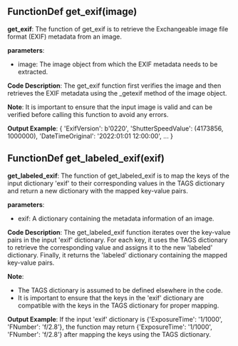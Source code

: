 ## FunctionDef get_exif(image)
**get_exif**: The function of get_exif is to retrieve the Exchangeable image file format (EXIF) metadata from an image.

**parameters**:
- image: The image object from which the EXIF metadata needs to be extracted.

**Code Description**:
The get_exif function first verifies the image and then retrieves the EXIF metadata using the _getexif method of the image object.

**Note**:
It is important to ensure that the input image is valid and can be verified before calling this function to avoid any errors.

**Output Example**:
{
    'ExifVersion': b'0220',
    'ShutterSpeedValue': (4173856, 1000000),
    'DateTimeOriginal': '2022:01:01 12:00:00',
    ...
}
## FunctionDef get_labeled_exif(exif)
**get_labeled_exif**: The function of get_labeled_exif is to map the keys of the input dictionary 'exif' to their corresponding values in the TAGS dictionary and return a new dictionary with the mapped key-value pairs.

**parameters**:
- exif: A dictionary containing the metadata information of an image.

**Code Description**:
The get_labeled_exif function iterates over the key-value pairs in the input 'exif' dictionary. For each key, it uses the TAGS dictionary to retrieve the corresponding value and assigns it to the new 'labeled' dictionary. Finally, it returns the 'labeled' dictionary containing the mapped key-value pairs.

**Note**:
- The TAGS dictionary is assumed to be defined elsewhere in the code.
- It is important to ensure that the keys in the 'exif' dictionary are compatible with the keys in the TAGS dictionary for proper mapping.

**Output Example**:
If the input 'exif' dictionary is {'ExposureTime': '1/1000', 'FNumber': 'f/2.8'}, the function may return {'ExposureTime': '1/1000', 'FNumber': 'f/2.8'} after mapping the keys using the TAGS dictionary.
